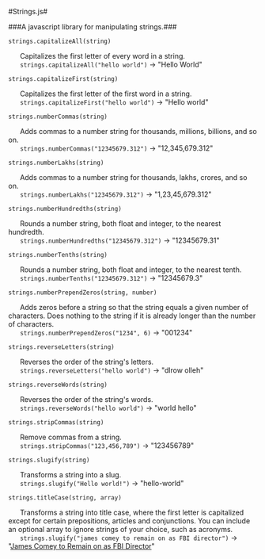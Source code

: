 #Strings.js#

###A javascript library for manipulating strings.###

`strings.capitalizeAll(string)`

&nbsp;&nbsp;&nbsp;&nbsp;&nbsp;&nbsp;Capitalizes the first letter of every word in a string.
<br />&nbsp;&nbsp;&nbsp;&nbsp;&nbsp;&nbsp;`strings.capitalizeAll("hello world")` &rarr; "Hello World"

`strings.capitalizeFirst(string)`

&nbsp;&nbsp;&nbsp;&nbsp;&nbsp;&nbsp;Capitalizes the first letter of the first word in a string.
<br />&nbsp;&nbsp;&nbsp;&nbsp;&nbsp;&nbsp;`strings.capitalizeFirst("hello world")` &rarr; "Hello world"

`strings.numberCommas(string)`

&nbsp;&nbsp;&nbsp;&nbsp;&nbsp;&nbsp;Adds commas to a number string for thousands, millions, billions, and so on.
<br />&nbsp;&nbsp;&nbsp;&nbsp;&nbsp;&nbsp;`strings.numberCommas("12345679.312")` &rarr; "12,345,679.312"

`strings.numberLakhs(string)`

&nbsp;&nbsp;&nbsp;&nbsp;&nbsp;&nbsp;Adds commas to a number string for thousands, lakhs, crores, and so on.
<br />&nbsp;&nbsp;&nbsp;&nbsp;&nbsp;&nbsp;`strings.numberLakhs("12345679.312")` &rarr; "1,23,45,679.312"

`strings.numberHundredths(string)`

&nbsp;&nbsp;&nbsp;&nbsp;&nbsp;&nbsp;Rounds a number string, both float and integer, to the nearest hundredth.
<br />&nbsp;&nbsp;&nbsp;&nbsp;&nbsp;&nbsp;`strings.numberHundredths("12345679.312")` &rarr; "12345679.31"

`strings.numberTenths(string)`

&nbsp;&nbsp;&nbsp;&nbsp;&nbsp;&nbsp;Rounds a number string, both float and integer, to the nearest tenth.
<br />&nbsp;&nbsp;&nbsp;&nbsp;&nbsp;&nbsp;`strings.numberTenths("12345679.312")` &rarr; "12345679.3"

`strings.numberPrependZeros(string, number)`

&nbsp;&nbsp;&nbsp;&nbsp;&nbsp;&nbsp;Adds zeros before a string so that the string equals a given number of characters. Does nothing to the string if it is already longer than the number of characters.
<br />&nbsp;&nbsp;&nbsp;&nbsp;&nbsp;&nbsp;`strings.numberPrependZeros("1234", 6)` &rarr; "001234"

`strings.reverseLetters(string)`

&nbsp;&nbsp;&nbsp;&nbsp;&nbsp;&nbsp;Reverses the order of the string's letters.
<br />&nbsp;&nbsp;&nbsp;&nbsp;&nbsp;&nbsp;`strings.reverseLetters("hello world")` &rarr; "dlrow olleh"

`strings.reverseWords(string)`

&nbsp;&nbsp;&nbsp;&nbsp;&nbsp;&nbsp;Reverses the order of the string's words.
<br />&nbsp;&nbsp;&nbsp;&nbsp;&nbsp;&nbsp;`strings.reverseWords("hello world")` &rarr; "world hello"

`strings.stripCommas(string)`

&nbsp;&nbsp;&nbsp;&nbsp;&nbsp;&nbsp;Remove commas from a string.
<br />&nbsp;&nbsp;&nbsp;&nbsp;&nbsp;&nbsp;`strings.stripCommas("123,456,789")` &rarr; "123456789"

`strings.slugify(string)`

&nbsp;&nbsp;&nbsp;&nbsp;&nbsp;&nbsp;Transforms a string into a slug.
<br />&nbsp;&nbsp;&nbsp;&nbsp;&nbsp;&nbsp;`strings.slugify("Hello world!")` &rarr; "hello-world"

`strings.titleCase(string, array)`

&nbsp;&nbsp;&nbsp;&nbsp;&nbsp;&nbsp;Transforms a string into title case, where the first letter is capitalized except for certain prepositions, articles and conjunctions. You can include an optional array to ignore strings of your choice, such as acronyms.
<br />&nbsp;&nbsp;&nbsp;&nbsp;&nbsp;&nbsp;`strings.slugify("james comey to remain on as FBI director")` &rarr; "[James Comey to Remain on as FBI Director](http://www.nbcnews.com/news/us-news/comey-remain-fbi-director-n711506)"
